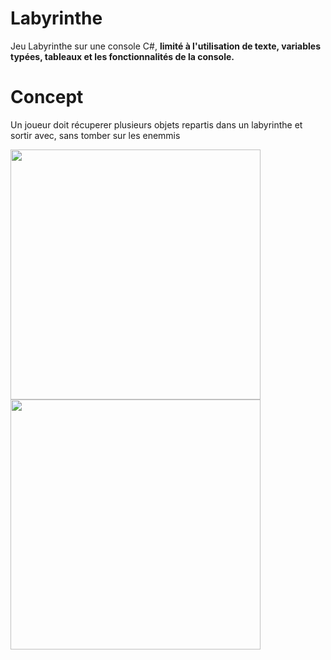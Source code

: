 # Labyrinthe
 Jeu Labyrinthe sur une console C#, <strong>limité à l'utilisation de texte, variables typées, tableaux et les fonctionnalités de la console.</strong>

# Concept
Un joueur doit récuperer plusieurs objets repartis dans un labyrinthe et sortir avec, sans tomber sur les enemmis
<div style="height: 600px">
<img src="https://github.com/voixdigitale/Labyrinthe/assets/73294082/23ce3102-0d8b-4108-a86c-4ef87d64179c" style=" height:400px; ">
<img src="https://github.com/voixdigitale/Labyrinthe/assets/73294082/de4740de-834b-417b-acaf-842093d6ff9b" style=" height:400px; ">
</div>
